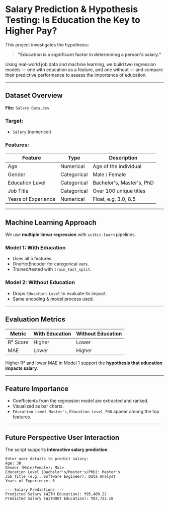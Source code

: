# Salary Prediction & Hypothesis Testing: Is Education the Key to Higher Pay?

This project investigates the hypothesis:  
> **"Education is a significant factor in determining a person's salary."**

Using real-world job data and machine learning, we build two regression models — one with education as a feature, and one without — and compare their predictive performance to assess the importance of education.

---

## Dataset Overview

**File:** `Salary Data.csv`

### Target:
- `Salary` (numerical)

### Features:

| Feature               | Type         | Description                                |
|-----------------------|--------------|--------------------------------------------|
| Age                   | Numerical    | Age of the individual                      |
| Gender                | Categorical  | Male / Female                              |
| Education Level       | Categorical  | Bachelor's, Master's, PhD                  |
| Job Title             | Categorical  | Over 100 unique titles                     |
| Years of Experience   | Numerical    | Float, e.g. 3.0, 8.5                        |

---

## Machine Learning Approach

We use **multiple linear regression** with `scikit-learn` pipelines.

### Model 1: With Education
- Uses all 5 features.
- OneHotEncoder for categorical vars.
- Trained/tested with `train_test_split`.

### Model 2: Without Education
- Drops `Education Level` to evaluate its impact.
- Same encoding & model process used.

---

## Evaluation Metrics

| Metric         | With Education | Without Education |
|----------------|----------------|-------------------|
| R² Score       | Higher         | Lower             |
| MAE            | Lower          | Higher            |

Higher R² and lower MAE in Model 1 support the **hypothesis that education impacts salary**.

---

## Feature Importance

- Coefficients from the regression model are extracted and ranked.
- Visualized as bar charts.
- `Education Level_Master's`, `Education Level_PhD` appear among the top features.

---

## Future Perspective User Interaction

The script supports **interactive salary prediction**:

```text
Enter user details to predict salary:
Age: 30
Gender (Male/Female): Male
Education Level (Bachelor's/Master's/PhD): Master's
Job Title (e.g., Software Engineer): Data Analyst
Years of Experience: 6

--- Salary Predictions ---
Predicted Salary (WITH Education): ₹95,400.22
Predicted Salary (WITHOUT Education): ₹83,732.18
